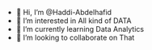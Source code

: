 - 👋 Hi, I’m @Haddi-Abdelhafid
- 👀 I’m interested in All kind of DATA 
- 🌱 I’m currently learning Data Analytics 
- 💞️ I’m looking to collaborate on That 

<!---
Haddi-Abdelhafid/Haddi-Abdelhafid is a ✨ special ✨ repository because its `README.md` (this file) appears on your GitHub profile.
You can click the Preview link to take a look at your changes.
--->
